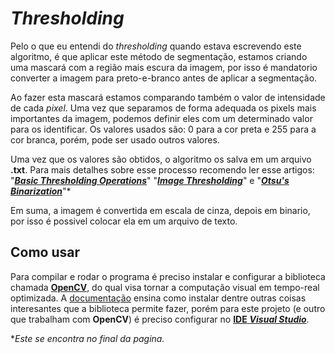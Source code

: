 # *Thresholding*

Pelo o que eu entendi do *thresholding* quando estava escrevendo este algoritmo, é que aplicar este método de segmentação, estamos criando uma mascará com a região mais escura da imagem, por isso é mandatorio converter a imagem para preto-e-branco antes de aplicar a segmentação. 

Ao fazer esta mascará estamos comparando também o valor de intensidade de cada *pixel*. Uma vez que separamos de forma adequada os pixels mais importantes da imagem, podemos definir eles com um determinado valor para os identificar. Os valores usados são: 0 para a cor preta e 255 para a cor branca, porém, pode ser usado outros valores. 

Uma vez que os valores são obtidos, o algoritmo os salva em um arquivo **.txt**. Para mais detalhes sobre esse processo recomendo ler esse artigos: "[***Basic Thresholding Operations***](https://docs.opencv.org/3.4/db/d8e/tutorial_threshold.html)" "[***Image Thresholding***](https://docs.opencv.org/master/d7/dd0/tutorial_js_thresholding.html)" e "[***Otsu's Binarization***](https://docs.opencv.org/master/d7/d4d/tutorial_py_thresholding.html)"*

Em suma, a imagem é convertida em escala de cinza, depois em binario, por isso é possivel colocar ela em um arquivo de texto.

## Como usar

Para compilar e rodar o programa é preciso instalar e configurar a biblioteca chamada [**OpenCV**](https://opencv.org/), do qual visa tornar a computação visual em tempo-real optimizada. A [documentação](https://docs.opencv.org/master/d9/df8/tutorial_root.html) ensina como instalar dentre outras coisas interesantes que a biblioteca permite fazer,  porém para este projeto (e outro que trabalham com **OpenCV**) é preciso configurar no [**IDE** ***Visual Studio***](https://docs.opencv.org/master/dd/d6e/tutorial_windows_visual_studio_opencv.html).  

**Este se encontra no final da pagina.*

